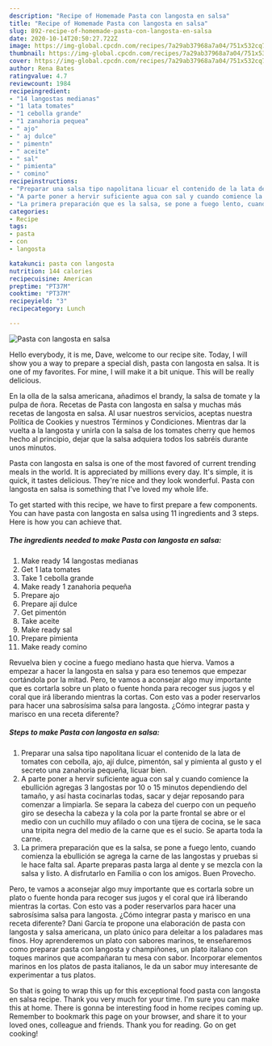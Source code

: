 ```yaml
---
description: "Recipe of Homemade Pasta con langosta en salsa"
title: "Recipe of Homemade Pasta con langosta en salsa"
slug: 892-recipe-of-homemade-pasta-con-langosta-en-salsa
date: 2020-10-14T20:50:27.722Z
image: https://img-global.cpcdn.com/recipes/7a29ab37968a7a04/751x532cq70/pasta-con-langosta-en-salsa-foto-principal.jpg
thumbnail: https://img-global.cpcdn.com/recipes/7a29ab37968a7a04/751x532cq70/pasta-con-langosta-en-salsa-foto-principal.jpg
cover: https://img-global.cpcdn.com/recipes/7a29ab37968a7a04/751x532cq70/pasta-con-langosta-en-salsa-foto-principal.jpg
author: Rena Bates
ratingvalue: 4.7
reviewcount: 1984
recipeingredient:
- "14 langostas medianas"
- "1 lata tomates"
- "1 cebolla grande"
- "1 zanahoria pequea"
- " ajo"
- " aj dulce"
- " pimentn"
- " aceite"
- " sal"
- " pimienta"
- " comino"
recipeinstructions:
- "Preparar una salsa tipo napolitana licuar el contenido de la lata de tomates con cebolla, ajo, ají dulce, pimentón, sal y pimienta al gusto y el secreto una zanahoria pequeña, licuar bien."
- "A parte poner a hervir suficiente agua con sal y cuando comience la ebullición agregas 3 langostas por 10 o 15 minutos dependiendo del tamaño, y así hasta cocinarlas todas, sacar y dejar reposando para comenzar a limpiarla. Se separa la cabeza del cuerpo con un pequeño giro se desecha la cabeza y la cola por la parte frontal se abre or el medio con un cuchillo muy afilado o con una tijera de cocina, se le saca una tripita negra del medio de la carne que es el sucio. Se aparta toda la carne."
- "La primera preparación que es la salsa, se pone a fuego lento, cuando comienza la ebullición se agrega la carne de las langostas y pruebas si le hace falta sal. Aparte preparas pasta larga al dente y se mezcla con la salsa y listo. A disfrutarlo en Familia o con los amigos. Buen Provecho."
categories:
- Recipe
tags:
- pasta
- con
- langosta

katakunci: pasta con langosta 
nutrition: 144 calories
recipecuisine: American
preptime: "PT37M"
cooktime: "PT37M"
recipeyield: "3"
recipecategory: Lunch

---
```



![Pasta con langosta en salsa](https://img-global.cpcdn.com/recipes/7a29ab37968a7a04/751x532cq70/pasta-con-langosta-en-salsa-foto-principal.jpg)

Hello everybody, it is me, Dave, welcome to our recipe site. Today, I will show you a way to prepare a special dish, pasta con langosta en salsa. It is one of my favorites. For mine, I will make it a bit unique. This will be really delicious.

En la olla de la salsa americana, añadimos el brandy, la salsa de tomate y la pulpa de ñora. Recetas de Pasta con langosta en salsa y muchas más recetas de langosta en salsa. Al usar nuestros servicios, aceptas nuestra Política de Cookies y nuestros Términos y Condiciones. Mientras dar la vuelta a la langosta y unirla con la salsa de los tomates cherry que hemos hecho al principio, dejar que la salsa adquiera todos los sabréis durante unos minutos.

Pasta con langosta en salsa is one of the most favored of current trending meals in the world. It is appreciated by millions every day. It's simple, it is quick, it tastes delicious. They're nice and they look wonderful. Pasta con langosta en salsa is something that I've loved my whole life.


To get started with this recipe, we have to first prepare a few components. You can have pasta con langosta en salsa using 11 ingredients and 3 steps. Here is how you can achieve that.

<!--inarticleads1-->

##### The ingredients needed to make Pasta con langosta en salsa:

1. Make ready 14 langostas medianas
1. Get 1 lata tomates
1. Take 1 cebolla grande
1. Make ready 1 zanahoria pequeña
1. Prepare  ajo
1. Prepare  ají dulce
1. Get  pimentón
1. Take  aceite
1. Make ready  sal
1. Prepare  pimienta
1. Make ready  comino


Revuelva bien y cocine a fuego mediano hasta que hierva. Vamos a empezar a hacer la langosta en salsa y para eso tenemos que empezar cortándola por la mitad. Pero, te vamos a aconsejar algo muy importante que es cortarla sobre un plato o fuente honda para recoger sus jugos y el coral que irá liberando mientras la cortas. Con esto vas a poder reservarlos para hacer una sabrosísima salsa para langosta. ¿Cómo integrar pasta y marisco en una receta diferente? 

<!--inarticleads2-->

##### Steps to make Pasta con langosta en salsa:

1. Preparar una salsa tipo napolitana licuar el contenido de la lata de tomates con cebolla, ajo, ají dulce, pimentón, sal y pimienta al gusto y el secreto una zanahoria pequeña, licuar bien.
1. A parte poner a hervir suficiente agua con sal y cuando comience la ebullición agregas 3 langostas por 10 o 15 minutos dependiendo del tamaño, y así hasta cocinarlas todas, sacar y dejar reposando para comenzar a limpiarla. Se separa la cabeza del cuerpo con un pequeño giro se desecha la cabeza y la cola por la parte frontal se abre or el medio con un cuchillo muy afilado o con una tijera de cocina, se le saca una tripita negra del medio de la carne que es el sucio. Se aparta toda la carne.
1. La primera preparación que es la salsa, se pone a fuego lento, cuando comienza la ebullición se agrega la carne de las langostas y pruebas si le hace falta sal. Aparte preparas pasta larga al dente y se mezcla con la salsa y listo. A disfrutarlo en Familia o con los amigos. Buen Provecho.


Pero, te vamos a aconsejar algo muy importante que es cortarla sobre un plato o fuente honda para recoger sus jugos y el coral que irá liberando mientras la cortas. Con esto vas a poder reservarlos para hacer una sabrosísima salsa para langosta. ¿Cómo integrar pasta y marisco en una receta diferente? Dani García te propone una elaboración de pasta con langosta y salsa americana, un plato único para deleitar a los paladares mas finos. Hoy aprenderemos un plato con sabores marinos, te enseñaremos como preparar pasta con langosta y champiñones, un plato italiano con toques marinos que acompañaran tu mesa con sabor. Incorporar elementos marinos en los platos de pasta italianos, le da un sabor muy interesante de experimentar a tus platos. 

So that is going to wrap this up for this exceptional food pasta con langosta en salsa recipe. Thank you very much for your time. I'm sure you can make this at home. There is gonna be interesting food in home recipes coming up. Remember to bookmark this page on your browser, and share it to your loved ones, colleague and friends. Thank you for reading. Go on get cooking!
